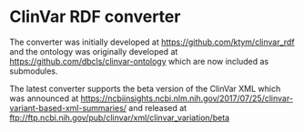 # ClinVar RDF converter

The converter was initially developed at https://github.com/ktym/clinvar_rdf and the ontology was originally developed at https://github.com/dbcls/clinvar-ontology which are now included as submodules.

The latest converter supports the beta version of the ClinVar XML which was announced at https://ncbiinsights.ncbi.nlm.nih.gov/2017/07/25/clinvar-variant-based-xml-summaries/ and released at ftp://ftp.ncbi.nih.gov/pub/clinvar/xml/clinvar_variation/beta

